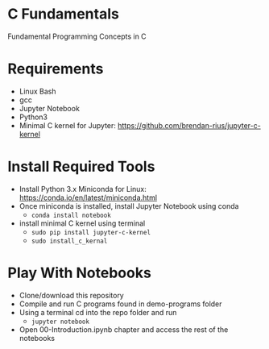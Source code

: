 # C Fundamentals

Fundamental Programming Concepts in C

# Requirements

-   Linux Bash
-   gcc
-   Jupyter Notebook
-   Python3
-   Minimal C kernel for Jupyter: https://github.com/brendan-rius/jupyter-c-kernel

# Install Required Tools

-   Install Python 3.x Miniconda for Linux: https://conda.io/en/latest/miniconda.html
-   Once miniconda is installed, install Jupyter Notebook using conda
    -   `conda install notebook`
-   install minimal C kernel using terminal
    -   `sudo pip install jupyter-c-kernel`
    -   `sudo install_c_kernal`

# Play With Notebooks

-   Clone/download this repository
-   Compile and run C programs found in demo-programs folder
-   Using a terminal cd into the repo folder and run
    -   `jupyter notebook`
-   Open 00-Introduction.ipynb chapter and access the rest of the notebooks
